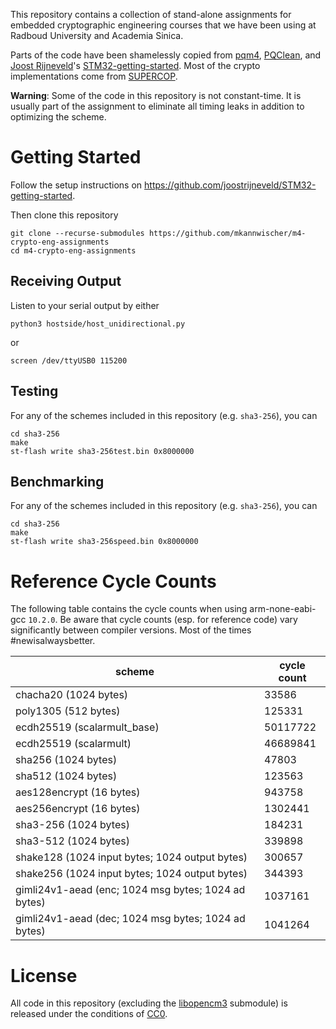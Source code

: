 This repository contains a collection of stand-alone assignments for embedded cryptographic engineering courses that we have been using at Radboud University
and Academia Sinica.

Parts of the code have been shamelessly copied from [pqm4](https://github.com/mupq/pqm4), [PQClean](https://github.com/PQClean/PQClean), and
[Joost Rijneveld](https://joostrijneveld.nl/)'s [STM32-getting-started](https://github.com/joostrijneveld/STM32-getting-started).
Most of the crypto implementations come from [SUPERCOP](https://bench.cr.yp.to/supercop.html).

**Warning**: Some of the code in this repository is not constant-time. It is
usually part of the assignment to eliminate all timing leaks in addition to
optimizing the scheme.


# Getting Started
Follow the setup instructions on https://github.com/joostrijneveld/STM32-getting-started.

Then clone this repository
```
git clone --recurse-submodules https://github.com/mkannwischer/m4-crypto-eng-assignments
cd m4-crypto-eng-assignments
```

## Receiving Output
Listen to your serial output by either
```
python3 hostside/host_unidirectional.py
```

or

```
screen /dev/ttyUSB0 115200
```

## Testing
For any of the schemes included in this repository (e.g. `sha3-256`), you can
```
cd sha3-256
make
st-flash write sha3-256test.bin 0x8000000
```
## Benchmarking

For any of the schemes included in this repository (e.g. `sha3-256`), you can
```
cd sha3-256
make
st-flash write sha3-256speed.bin 0x8000000
```


# Reference Cycle Counts

The following table contains the cycle counts when using arm-none-eabi-gcc `10.2.0`.
Be aware that cycle counts (esp. for reference code) vary significantly between
compiler versions. Most of the times #newisalwaysbetter.

| scheme                                              | cycle count |
| --------------------------------------------------- | ----------- |
| chacha20 (1024 bytes)                               | 33586       |
| poly1305 (512 bytes)                                | 125331      |
| ecdh25519 (scalarmult_base)                         | 50117722    |
| ecdh25519 (scalarmult)                              | 46689841    |
| sha256 (1024 bytes)                                 | 47803       |
| sha512 (1024 bytes)                                 | 123563      |
| aes128encrypt (16 bytes)                            | 943758      |
| aes256encrypt (16 bytes)                            | 1302441     |
| sha3-256 (1024 bytes)                               | 184231      |
| sha3-512 (1024 bytes)                               | 339898      |
| shake128 (1024 input bytes; 1024 output bytes)      | 300657      |
| shake256 (1024 input bytes; 1024 output bytes)      | 344393      |
| gimli24v1-aead (enc; 1024 msg bytes; 1024 ad bytes) | 1037161     |
| gimli24v1-aead (dec; 1024 msg bytes; 1024 ad bytes) | 1041264     |


# License
All code in this repository (excluding the [libopencm3](https://github.com/libopencm3/libopencm3) submodule) is released under the conditions of [CC0](https://creativecommons.org/publicdomain/zero/1.0/).

